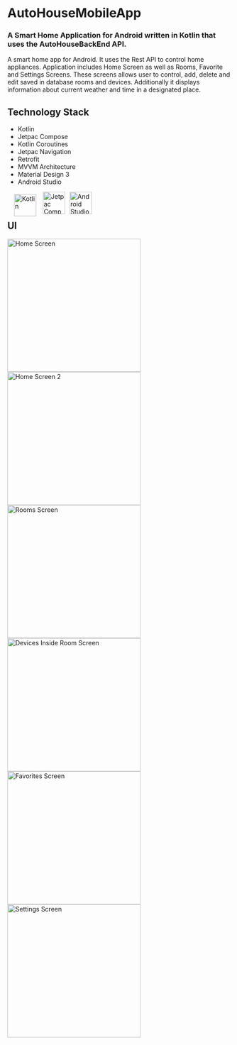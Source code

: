 
# AutoHouseMobileApp

### A Smart Home Application for Android written in Kotlin that uses the AutoHouseBackEnd API.

A smart home app for Android. It uses the Rest API to control home appliances. Application includes Home Screen as well as Rooms, Favorite and Settings Screens. These screens allows user to control, add, delete and edit saved in database rooms and devices. Additionally it displays information about current weather and time in a designated place.

## Technology Stack

* Kotlin
* Jetpac Compose
* Kotlin Coroutines
* Jetpac Navigation
* Retrofit
* MVVM Architecture
* Material Design 3
* Android Studio
<p>

<img align = "left" alt="Kotlin" width="50" style="margin-right:10px; padding: 5px; margin-left: 10px" src="https://cdn.jsdelivr.net/gh/devicons/devicon/icons/kotlin/kotlin-original.svg" />

<img align = "left" alt="Jetpac Compose" width="50" style="margin-right:10px;" src="https://3.bp.blogspot.com/-VVp3WvJvl84/X0Vu6EjYqDI/AAAAAAAAPjU/ZOMKiUlgfg8ok8DY8Hc-ocOvGdB0z86AgCLcBGAsYHQ/s1600/jetpack%2Bcompose%2Bicon_RGB.png" />

<img align = "left" alt="Android Studio" width="50" style="margin-right:10px;" src="https://cdn.jsdelivr.net/gh/devicons/devicon/icons/androidstudio/androidstudio-original.svg" />

</p>
<br>
<br>

##  UI
<p>
<img align = "left" src="./assets/github/Home1.png" alt="Home Screen" width="300" />

<img align = "left" src="./assets/github/Home2.png" alt="Home Screen 2" width="300"
/>
</p>

<p>
<img align = "left" src="./assets/github/Rooms1.png" alt="Rooms Screen" width="300" />

<img align = "left" src="./assets/github/Rooms2.png" alt="Devices Inside Room Screen" width="300"
/>
</p>

<p>
<img align = "left" src="./assets/github/Favorites.png" alt="Favorites Screen" width="300" />

<img align = "left" src="./assets/github/Settings.png" alt="Settings Screen" width="300"
/>
</p>


